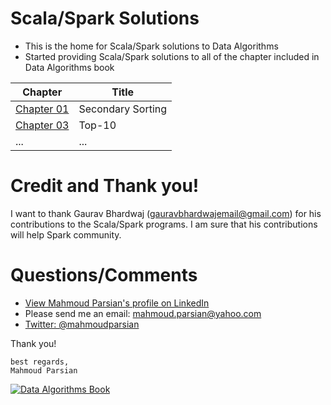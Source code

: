 Scala/Spark Solutions
=====================
* This is the home for Scala/Spark solutions to Data Algorithms
* Started providing Scala/Spark solutions to all of the chapter included in Data Algorithms book

Chapter                             |  Title                                      |
----------------------------------- | ------------------------------------------- | 
[Chapter 01](./chap01/scala/)       |  Secondary Sorting                          | 
[Chapter 03](./chap03/scala/)       |  Top-10                                     |
...                                 |  ...                                        |

Credit and Thank you!
=====================
I want to thank Gaurav Bhardwaj (gauravbhardwajemail@gmail.com)
for his contributions to the Scala/Spark programs. I am sure 
that his contributions will help Spark community.

Questions/Comments
==================
* [View Mahmoud Parsian's profile on LinkedIn](http://www.linkedin.com/in/mahmoudparsian)
* Please send me an email: mahmoud.parsian@yahoo.com
* [Twitter: @mahmoudparsian](http://twitter.com/mahmoudparsian) 

Thank you!
````
best regards,
Mahmoud Parsian
````

[![Data Algorithms Book](https://github.com/mahmoudparsian/data-algorithms-book/raw/master/misc/large-image.jpg)](http://shop.oreilly.com/product/0636920033950.do)
